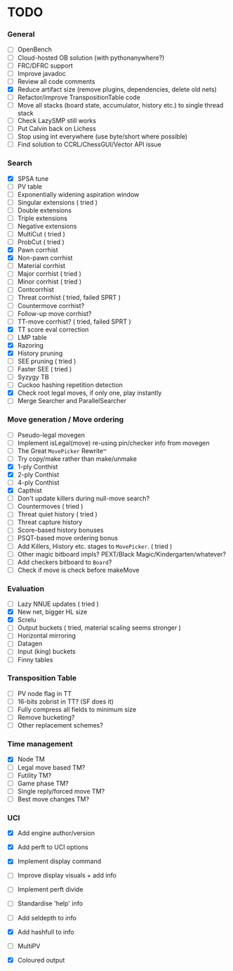 # TODO

### General

- [ ] OpenBench
- [ ] Cloud-hosted OB solution (with pythonanywhere?)
- [ ] FRC/DFRC support
- [ ] Improve javadoc
- [ ] Review all code comments
- [x] Reduce artifact size (remove plugins, dependencies, delete old nets)
- [ ] Refactor/improve TranspositionTable code
- [ ] Move all stacks (board state, accumulator, history etc.) to single thread stack
- [ ] Check LazySMP still works
- [ ] Put Calvin back on Lichess
- [ ] Stop using int everywhere (use byte/short where possible)
- [ ] Find solution to CCRL/ChessGUI/Vector API issue

### Search

- [x] SPSA tune
- [ ] PV table
- [ ] Exponentially widening aspiration window
- [ ] Singular extensions ( tried )
- [ ] Double extensions
- [ ] Triple extensions
- [ ] Negative extensions
- [ ] MultiCut ( tried )
- [ ] ProbCut ( tried )
- [x] Pawn corrhist
- [x] Non-pawn corrhist
- [ ] Material corrhist
- [ ] Major corrhist ( tried )
- [ ] Minor corrhist ( tried )
- [ ] Contcorrhist
- [ ] Threat corrhist ( tried, failed SPRT )
- [ ] Countermove corrhist?
- [ ] Follow-up move corrhist?
- [ ] TT-move corrhist? ( tried, failed SPRT )
- [x] TT score eval correction
- [ ] LMP table
- [x] Razoring
- [x] History pruning
- [ ] SEE pruning ( tried )
- [ ] Faster SEE ( tried )
- [ ] Syzygy TB
- [ ] Cuckoo hashing repetition detection
- [x] Check root legal moves, if only one, play instantly
- [ ] Merge Searcher and ParallelSearcher

### Move generation / Move ordering

- [ ] Pseudo-legal movegen
- [ ] Implement isLegal(move) re-using pin/checker info from movegen
- [ ] The Great `MovePicker` Rewrite`™`
- [ ] Try copy/make rather than make/unmake
- [x] 1-ply Conthist
- [x] 2-ply Conthist
- [ ] 4-ply Conthist
- [x] Capthist
- [ ] Don't update killers during null-move search?
- [ ] Countermoves ( tried )
- [ ] Threat quiet history ( tried )
- [ ] Threat capture history 
- [ ] Score-based history bonuses
- [ ] PSQT-based move ordering bonus
- [ ] Add Killers, History etc. stages to `MovePicker`. ( tried )
- [ ] Other magic bitboard impls? PEXT/Black Magic/Kindergarten/whatever?
- [ ] Add checkers bitboard to `Board`?
- [ ] Check if move is check before makeMove

### Evaluation

- [ ] Lazy NNUE updates ( tried )
- [x] New net, bigger HL size
- [x] Screlu
- [ ] Output buckets ( tried, material scaling seems stronger )
- [ ] Horizontal mirroring
- [ ] Datagen
- [ ] Input (king) buckets
- [ ] Finny tables

### Transposition Table

- [ ] PV node flag in TT
- [ ] 16-bits zobrist in TT? (SF does it)
- [ ] Fully compress all fields to minimum size
- [ ] Remove bucketing?
- [ ] Other replacement schemes?

### Time management

- [x] Node TM
- [ ] Legal move based TM?
- [ ] Futility TM?
- [ ] Game phase TM?
- [ ] Single reply/forced move TM?
- [ ] Best move changes TM? 

### UCI

- [x] Add engine author/version
- [x] Add perft to UCI options
- [x] Implement display command
- [ ] Improve display visuals + add info
- [ ] Implement perft divide
- [ ] Standardise 'help' info
- [ ] Add seldepth to info
- [x] Add hashfull to info
- [ ] MultiPV
- [x] Coloured output

